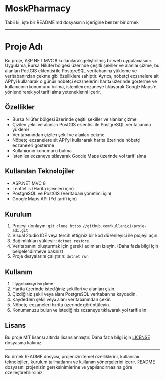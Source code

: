 # MoskPharmacy

Tabii ki, işte bir README.md dosyasının içeriğine benzer bir örnek:

---

# Proje Adı

Bu proje, ASP.NET MVC 8 kullanılarak geliştirilmiş bir web uygulamasıdır. Uygulama, Bursa Nilüfer bölgesi üzerinde çeşitli şekiller ve alanlar çizme, bu alanları PostGIS eklentisi ile PostgreSQL veritabanına yükleme ve veritabanından çekme gibi özelliklere sahiptir. Ayrıca, nöbetçi eczanelere ait API'yi kullanarak o günün nöbetçi eczanelerini harita üzerinde gösterme ve kullanıcının konumunu bulma, istenilen eczaneye tıklayarak Google Maps'e yönlendirerek yol tarifi alma yeteneklerini içerir.

## Özellikler

- Bursa Nilüfer bölgesi üzerinde çeşitli şekiller ve alanlar çizme
- Çizilen şekil ve alanları PostGIS eklentisi ile PostgreSQL veritabanına yükleme
- Veritabanından çizilen şekil ve alanları çekme
- Nöbetçi eczanelere ait API'yi kullanarak harita üzerinde nöbetçi eczaneleri gösterme
- Kullanıcının konumunu bulma
- İstenilen eczaneye tıklayarak Google Maps üzerinde yol tarifi alma

## Kullanılan Teknolojiler

- ASP.NET MVC 8
- Leaflet.js (Harita işlemleri için)
- PostgreSQL ve PostGIS (Veritabanı yönetimi için)
- Google Maps API (Yol tarifi için)

## Kurulum

1. Projeyi klonlayın: `git clone https://github.com/kullanici/proje-adı.git`
2. Visual Studio IDE veya tercih ettiğiniz bir kod düzenleyici ile projeyi açın.
3. Bağımlılıkları yükleyin: `dotnet restore`
4. Veritabanını oluşturmak için gerekli adımları izleyin. (Daha fazla bilgi için belgelendirmeye bakınız)
5. Proje dosyalarını çalıştırın: `dotnet run`

## Kullanım

1. Uygulamayı başlatın.
2. Harita üzerinde istediğiniz şekilleri ve alanları çizin.
3. Çizdiğiniz şekil veya alanı PostgreSQL veritabanına kaydedin.
4. Kaydedilen şekil veya alanı veritabanından çekin.
5. Nöbetçi eczaneleri harita üzerinde görüntüleyin.
6. Konumunuzu bulun ve istediğiniz eczaneye tıklayarak yol tarifi alın.

## Lisans

Bu proje MIT lisansı altında lisanslanmıştır. Daha fazla bilgi için [LICENSE](LICENSE) dosyasına bakınız.

---

Bu örnek README dosyası, projenizin temel özelliklerini, kullanılan teknolojileri, kurulum talimatlarını ve kullanım yönergelerini içerir. README dosyasını projenizin gereksinimlerine ve yapılandırmasına göre özelleştirebilirsiniz.
